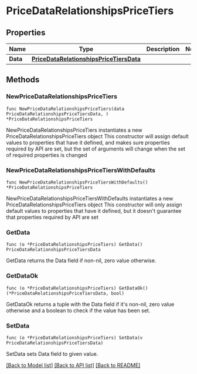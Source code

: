 # PriceDataRelationshipsPriceTiers

## Properties

Name | Type | Description | Notes
------------ | ------------- | ------------- | -------------
**Data** | [**PriceDataRelationshipsPriceTiersData**](PriceDataRelationshipsPriceTiersData.md) |  | 

## Methods

### NewPriceDataRelationshipsPriceTiers

`func NewPriceDataRelationshipsPriceTiers(data PriceDataRelationshipsPriceTiersData, ) *PriceDataRelationshipsPriceTiers`

NewPriceDataRelationshipsPriceTiers instantiates a new PriceDataRelationshipsPriceTiers object
This constructor will assign default values to properties that have it defined,
and makes sure properties required by API are set, but the set of arguments
will change when the set of required properties is changed

### NewPriceDataRelationshipsPriceTiersWithDefaults

`func NewPriceDataRelationshipsPriceTiersWithDefaults() *PriceDataRelationshipsPriceTiers`

NewPriceDataRelationshipsPriceTiersWithDefaults instantiates a new PriceDataRelationshipsPriceTiers object
This constructor will only assign default values to properties that have it defined,
but it doesn't guarantee that properties required by API are set

### GetData

`func (o *PriceDataRelationshipsPriceTiers) GetData() PriceDataRelationshipsPriceTiersData`

GetData returns the Data field if non-nil, zero value otherwise.

### GetDataOk

`func (o *PriceDataRelationshipsPriceTiers) GetDataOk() (*PriceDataRelationshipsPriceTiersData, bool)`

GetDataOk returns a tuple with the Data field if it's non-nil, zero value otherwise
and a boolean to check if the value has been set.

### SetData

`func (o *PriceDataRelationshipsPriceTiers) SetData(v PriceDataRelationshipsPriceTiersData)`

SetData sets Data field to given value.



[[Back to Model list]](../README.md#documentation-for-models) [[Back to API list]](../README.md#documentation-for-api-endpoints) [[Back to README]](../README.md)


